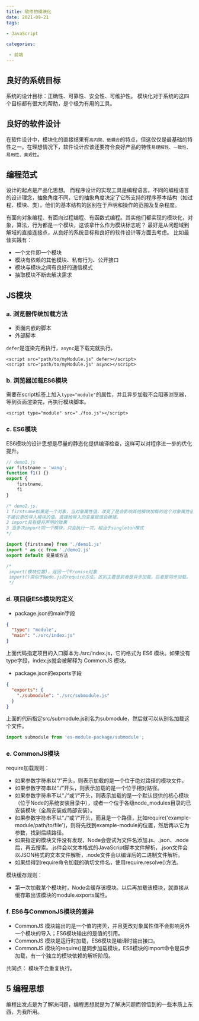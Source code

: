 ```yaml
---
title: 软件的模块化
date: 2021-09-21
tags: 

- JavaScript

categories:

 - 前端
---
```


## 良好的系统目标

系统的设计目标：正确性、可靠性、安全性、可维护性。
模块化对于系统的这四个目标都有很大的帮助，是个极为有用的工具。

## 良好的软件设计

在软件设计中，模块化的直接结果有`高内聚、低耦合`的特点，但这仅仅是最基础的特性之一。在理想情况下，软件设计应该还要符合良好产品的特性`易理解性、一致性、易用性、美观性`。

## 编程范式

设计的起点是产品化思想。
而程序设计的实现工具是编程语言。不同的编程语言的设计理念，抽象角度不同，它的抽象角度决定了它所支持的程序基本结构（如过程、模块、类）。他们的基本结构的区别在于声明和操作的范围及复杂程度。

有面向对象编程、有面向过程编程、有函数式编程。其实他们都实现的模块化，对象，算法，行为都是一个模块，这该拿什么作为模块标志呢？
最好是从问题域到解域的直接连接点，从良好的系统目标和良好的软件设计等方面去考虑。
比如最佳实践有：

* 一个文件即一个模块
* 模块有依赖的其他模块、私有行为、公开接口
* 模块与模块之间有良好的通信模式
* 抽取模块不断去解决需求



## JS模块

### a. 浏览器传统加载方法
* 页面内嵌的脚本
* 外部脚本

`defer`是渲染完再执行，`async`是下载完就执行。
```
<script src="path/to/myModule.js" defer></script>
<script src="path/to/myModule.js" async></script>
```

### b. 浏览器加载ES6模块
需要在script标签上加入`type="module"`的属性，并且异步加载不会阻塞浏览器，等到页面渲染完，再执行模块脚本。
```
<script type="module" src="./foo.js"></script>
```


### c. ES6模块
ES6模块的设计思想是尽量的静态化提供编译检查，这样可以对程序进一步的优化提升。
```js
// demo1.js
var fitstname = 'wang';
function f1() {}
export {
    firstname,
    f1
}

/* demo2.js，
1 firstname如果是一个对象，当对象属性值，改变了是会影响其他模块加载的这个对象属性值。
不建议更改导入模块的值。直接给导入的变量赋值会报错。
2 import具有提升声明的效果
3 当多次import同一个模块，只会执行一次，相当于singleton模式
*/

import {firstname} from './demo1.js'
import * as cc from './demo1.js'
export default 变量或方法

/*
 import(模块位置)，返回一个Promise对象
 import()类似于Node.js的require方法，区别主要是前者是异步加载，后者是同步加载。
 */

```

### d. 项目级ES6模块的定义

* package.json的main字段
```json
{
  "type": "module",
  "main": "./src/index.js"
}
```

上面代码指定项目的入口脚本为./src/index.js，它的格式为 ES6 模块。如果没有type字段，index.js就会被解释为 CommonJS 模块。

* package.json的exports字段
```json
{
  "exports": {
    "./submodule": "./src/submodule.js"
  }
}
```
上面的代码指定src/submodule.js别名为submodule，然后就可以从别名加载这个文件。
```js
import submodule from 'es-module-package/submodule';
```

### e. CommonJS模块
require加载规则：
*  如果参数字符串以“/”开头，则表示加载的是一个位于绝对路径的模块文件。
*  如果参数字符串以“./”开头，则表示加载的是一个位于相对路径。
* 如果参数字符串不以“./“或”/“开头，则表示加载的是一个默认提供的核心模块（位于Node的系统安装目录中），或者一个位于各级node_modules目录的已安装模块（全局安装或局部安装）。
* 如果参数字符串不以“./“或”/“开头，而且是一个路径，比如require('example-module/path/to/file')，则将先找到example-module的位置，然后再以它为参数，找到后续路径。
* 如果指定的模块文件没有发现，Node会尝试为文件名添加.js、.json、.node后，再去搜索。.js件会以文本格式的JavaScript脚本文件解析，.json文件会以JSON格式的文本文件解析，.node文件会以编译后的二进制文件解析。
* 如果想得到require命令加载的确切文件名，使用require.resolve()方法。

模块缓存规则：
* 第一次加载某个模块时，Node会缓存该模块。以后再加载该模块，就直接从缓存取出该模块的module.exports属性。

### f. ES6与CommonJS模块的差异
* CommonJS 模块输出的是一个值的拷贝，并且更改对象属性值不会影响另外一个模块的导入；ES6模块输出的是值的引用。
* CommonJS 模块是运行时加载，ES6模块是编译时输出接口。
* CommonJS 模块的require()是同步加载模块，ES6模块的import命令是异步加载，有一个独立的模块依赖的解析阶段。

共同点：
模块不会重复执行。

## 5 编程思想
编程出发点是为了解决问题，编程思想就是为了解决问题而领悟到的一些本质上东西，为我所用。
